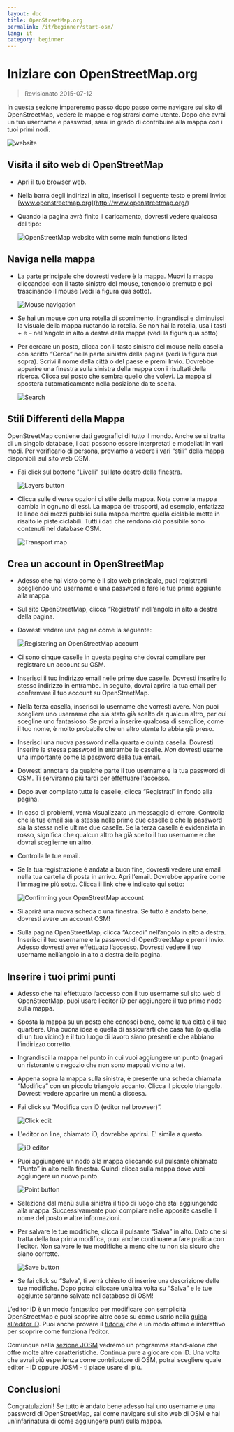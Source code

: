 ```yaml
---
layout: doc
title: OpenStreetMap.org
permalink: /it/beginner/start-osm/
lang: it
category: beginner
---
```


Iniziare con OpenStreetMap.org
====================================

> Revisionato 2015-07-12  

In questa sezione impareremo passo dopo passo come navigare sul sito di OpenStreetMap, vedere le mappe e registrarsi come utente. Dopo che avrai un tuo username e password, sarai in grado di contribuire alla mappa con i tuoi primi nodi.

![website][]

Visita il sito web di OpenStreetMap
-------------------------------

-   Apri il tuo browser web.
- Nella barra degli indirizzi in alto, inserisci il seguente testo e premi Invio:
    [www.openstreetmap.org](http://www.openstreetmap.org/)
-   Quando la pagina avrà finito il caricamento, dovresti vedere qualcosa del tipo:

    ![OpenStreetMap website with some main functions listed][]

Naviga nella mappa
----------------

-   La parte principale che dovresti vedere è la mappa. Muovi la mappa cliccandoci con il tasto sinistro del mouse, tenendolo premuto e poi trascinando il mouse (vedi la figura qua sotto).

    ![Mouse navigation][]

-   Se hai un mouse con una rotella di scorrimento, ingrandisci e diminuisci la visuale della mappa ruotando la rotella. Se non hai la rotella, usa i tasti + e – nell’angolo in alto a destra della mappa (vedi la figura qua sotto)
-   Per cercare un posto, clicca con il tasto sinistro del mouse nella casella con scritto “Cerca” nella parte sinistra della pagina (vedi la figura qua sopra). Scrivi il nome della città o del paese e premi Invio. Dovrebbe apparire una finestra sulla sinistra della mappa con i risultati della ricerca. Clicca sul posto che sembra quello che volevi. La mappa si sposterà automaticamente nella posizione da te scelta.

    ![Search][]
   

Stili Differenti della Mappa
------------------------

OpenStreetMap contiene dati geografici di tutto il mondo. Anche se si tratta di un singolo database, i dati possono essere interpretati e modellati in vari modi. Per verificarlo di persona, proviamo a vedere i vari “stili” della mappa disponibili sul sito web OSM.

- Fai click sul bottone "Livelli" sul lato destro della finestra.

    ![Layers button][]

-   Clicca sulle diverse opzioni di stile della mappa. Nota come la mappa cambia in ognuno di essi. La mappa dei trasporti, ad esempio, enfatizza le linee dei mezzi pubblici sulla mappa mentre quella ciclabile mette in risalto le piste ciclabili. Tutti i dati che rendono ciò possibile sono contenuti nel database OSM.

    ![Transport map][]

Crea un account in OpenStreetMap
-------------------------------

-   Adesso che hai visto come è il sito web principale, puoi registrarti scegliendo uno username e una password e fare le tue prime aggiunte alla mappa.
-   Sul sito OpenStreetMap, clicca “Registrati” nell’angolo in alto a destra della pagina.
- Dovresti vedere una pagina come la seguente:

    ![Registering an OpenStreetMap account][]

-   Ci sono cinque caselle in questa pagina che dovrai compilare per registrare un account su OSM.
-   Inserisci il tuo indirizzo email nelle prime due caselle. Dovresti inserire lo stesso indirizzo in entrambe. In seguito, dovrai aprire la tua email per confermare il tuo account su OpenStreetMap.
-   Nella terza casella, inserisci lo username che vorresti avere.  Non puoi scegliere uno username che sia stato già scelto da qualcun altro, per cui scegline uno fantasioso. Se provi a inserire qualcosa di semplice, come il tuo nome, è molto probabile che un altro utente lo abbia già preso.
- Inserisci una nuova password nella quarta e quinta casella. Dovresti inserire la stessa password in entrambe le caselle. *Non* dovresti usarne una importante come la password della tua email.
-   Dovresti annotare da qualche parte il tuo username e la tua password di OSM. Ti serviranno più tardi per effettuare l’accesso.
-   Dopo aver compilato tutte le caselle, clicca “Registrati” in fondo alla pagina.
-   In caso di problemi, verrà visualizzato un messaggio di errore. Controlla che la tua email sia la stessa nelle prime due caselle e che la password sia la stessa nelle ultime due caselle. Se la terza casella è evidenziata in rosso, significa che qualcun altro ha già scelto il tuo username e che dovrai sceglierne un altro.
- Controlla le tue email.
-   Se la tua registrazione è andata a buon fine, dovresti vedere una email nella tua cartella di posta in arrivo. Apri l’email. Dovrebbe apparire come l’immagine più sotto. Clicca il link che è indicato qui sotto:

    ![Confirming your OpenStreetMap account][]

-   Si aprirà una nuova scheda o una finestra. Se tutto è andato bene, dovresti avere un account OSM!
-   Sulla pagina OpenStreetMap, clicca “Accedi” nell’angolo in alto a destra. Inserisci il tuo username e la password di OpenStreetMap e premi Invio. Adesso dovresti aver effettuato l’accesso. Dovresti vedere il tuo username nell’angolo in alto a destra della pagina.

Inserire i tuoi primi punti
------------------------

-   Adesso che hai effettuato l’accesso con il tuo username sul sito web di OpenStreetMap, puoi usare l’editor iD per aggiungere il tuo primo nodo sulla mappa.
-   Sposta la mappa su un posto che conosci bene, come la tua città o il tuo quartiere. Una buona idea è quella di assicurarti che casa tua (o quella di un tuo vicino) e il tuo luogo di lavoro siano presenti e che abbiano l’indirizzo corretto. 
- Ingrandisci la mappa nel punto in cui vuoi aggiungere un punto (magari un ristorante o negozio che non sono mappati vicino a te).
-   Appena sopra la mappa sulla sinistra, è presente una scheda chiamata “Modifica” con un piccolo triangolo accanto. Clicca il piccolo triangolo. Dovresti vedere apparire un menù a discesa.
- Fai click su “Modifica con iD (editor nel browser)”.

    ![Click edit][]

- L'editor on line, chiamato iD, dovrebbe aprirsi. E' simile a questo.

    ![iD editor][]

-   Puoi aggiungere un nodo alla mappa cliccando sul pulsante chiamato “Punto” in alto nella finestra. Quindi clicca sulla mappa dove vuoi aggiungere un nuovo punto.

    ![Point button][]    

-   Seleziona dal menù sulla sinistra il tipo di luogo che stai aggiungendo alla mappa. Successivamente puoi compilare nelle apposite caselle il nome del posto e altre informazioni.
-   Per salvare le tue modifiche, clicca il pulsante “Salva” in alto. Dato che si tratta della tua prima modifica, puoi anche continuare a fare pratica con l’editor. Non salvare le tue modifiche a meno che tu non sia sicuro che siano corrette.

    ![Save button][]    

-   Se fai click su “Salva”, ti verrà chiesto di inserire una descrizione delle tue modifiche. Dopo potrai cliccare un’altra volta su “Salva” e le tue aggiunte saranno salvate nel database di OSM!


L’editor iD è un modo fantastico per modificare con semplicità OpenStreetMap e puoi scoprire altre cose su come usarlo nella [guida all’editor iD](/en/beginner/id-editor/). Puoi anche provare il [tutorial](http://www.openstreetmap.org/edit?editor=id#walkthrough=true) che è un modo ottimo e interattivo per scoprire come funziona l’editor.

Comunque nella [sezione JOSM](/it/josm/) vedremo un programma stand-alone che offre molte altre caratteristiche. Continua pure a giocare con iD. Una volta che avrai più esperienza come contributore di OSM, potrai scegliere quale editor - iD oppure JOSM - ti piace usare di più.

Conclusioni
-------

Congratulazioni! Se tutto è andato bene adesso hai uno username e una password di OpenStreetMap, sai come navigare sul sito web di OSM e hai un’infarinatura di come aggiungere punti sulla mappa.



[website]: /images/beginner/start-osm_website.png
[OpenStreetMap website with some main functions listed]: /images/beginner/osm-website-main-functions_it.png
[Mouse navigation]: /images/beginner/mouse-navigation_it.png
[Search]: /images/beginner/search_it.png
[Layers button]: /images/beginner/layers_it.png
[Transport map]: /images/beginner/transport-map.png
[Registering an OpenStreetMap account]: /images/beginner/registering-account_it.png
[Confirming your OpenStreetMap account]: /images/beginner/confirming-account_it.png
[Click edit]: /images/beginner/click-edit_it.png
[iD editor]: /images/beginner/id-editor_it.png
[Point button]: /images/beginner/point-button_it.png
[Save button]: /images/beginner/save-button.png